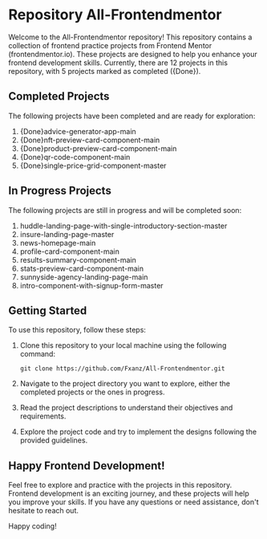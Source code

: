 # Repository All-Frontendmentor

Welcome to the All-Frontendmentor repository! This repository contains a collection of frontend practice projects from Frontend Mentor (frontendmentor.io). These projects are designed to help you enhance your frontend development skills. Currently, there are 12 projects in this repository, with 5 projects marked as completed ({Done}).

## Completed Projects

The following projects have been completed and are ready for exploration:

1. {Done}advice-generator-app-main
2. {Done}nft-preview-card-component-main
3. {Done}product-preview-card-component-main
4. {Done}qr-code-component-main
5. {Done}single-price-grid-component-master

## In Progress Projects

The following projects are still in progress and will be completed soon:

1. huddle-landing-page-with-single-introductory-section-master
2. insure-landing-page-master
3. news-homepage-main
4. profile-card-component-main
5. results-summary-component-main
6. stats-preview-card-component-main
7. sunnyside-agency-landing-page-main
8. intro-component-with-signup-form-master

## Getting Started

To use this repository, follow these steps:

1. Clone this repository to your local machine using the following command:

   ```
   git clone https://github.com/Fxanz/All-Frontendmentor.git
   ```

2. Navigate to the project directory you want to explore, either the completed projects or the ones in progress.

3. Read the project descriptions to understand their objectives and requirements.

4. Explore the project code and try to implement the designs following the provided guidelines.

## Happy Frontend Development!

Feel free to explore and practice with the projects in this repository. Frontend development is an exciting journey, and these projects will help you improve your skills. If you have any questions or need assistance, don't hesitate to reach out.

Happy coding!

